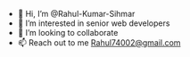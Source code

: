 - 👋 Hi, I’m @Rahul-Kumar-Sihmar
- 👀 I’m interested in senior web developers 
- 💞️ I’m looking to collaborate
- 📫 Reach out to me Rahul74002@gmail.com

<!---
Rahul-Kumar-Sihmar/Rahul-Kumar-Sihmar is a ✨ special ✨ repository because its `README.md` (this file) appears on your GitHub profile.
You can click the Preview link to take a look at your changes.
--->
